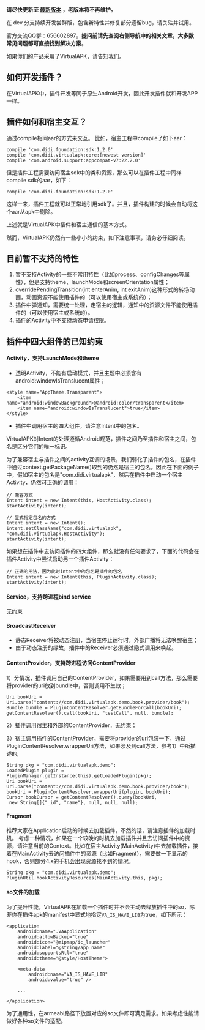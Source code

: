 **请尽快更新至 [最新版本](https://github.com/didi/VirtualAPK/releases) ，老版本将不再维护。**

在 dev 分支持续开发尝鲜版，包含新特性并修复部分遗留bug，请关注并试用。

官方交流QQ群：656602897。**提问前请先查阅右侧导航中的相关文章，大多数常见问题都可直接找到解决方案**。

如果你们的产品采用了VirtualAPK，请告知我们。

## 如何开发插件？
在VirtualAPK中，插件开发等同于原生Android开发，因此开发插件就和开发APP一样。

## 插件如何和宿主交互？
通过compile相同aar的方式来交互。
比如，宿主工程中compile了如下aar：
```
compile 'com.didi.foundation:sdk:1.2.0'
compile 'com.didi.virtualapk:core:[newest version]'
compile 'com.android.support:appcompat-v7:22.2.0'
```
但是插件工程需要访问宿主sdk中的类和资源，那么可以在插件工程中同样compile sdk的aar，如下：
```
compile 'com.didi.foundation:sdk:1.2.0'
```

这样一来，插件工程就可以正常地引用sdk了。并且，插件构建的时候会自动将这个aar从apk中剔除。

上述就是VirtualAPK中插件和宿主通信的基本方式。


然而，VirtualAPK仍然有一些小小的约束，如下注意事项，请务必仔细阅读。

## 目前暂不支持的特性
1. 暂不支持Activity的一些不常用特性（比如process、configChanges等属性），但是支持theme、launchMode和screenOrientation属性；
2. overridePendingTransition(int enterAnim, int exitAnim)这种形式的转场动画，动画资源不能使用插件的（可以使用宿主或系统的）；
3. 插件中弹通知，需要统一处理，走宿主的逻辑，通知中的资源文件不能使用插件的（可以使用宿主或系统的）。
4. 插件的Activity中不支持动态申请权限。

## 插件中四大组件的已知约束
#### Activity，支持LaunchMode和theme

- 透明Activity，不能有启动模式，并且主题中必须含有android:windowIsTranslucent属性；

```
<style name="AppTheme.Transparent">
    <item name="android:windowBackground">@android:color/transparent</item>
    <item name="android:windowIsTranslucent">true</item>
</style>
```

- 插件中调用宿主的四大组件，请注意Intent中的包名。

VirtualAPK对Intent的处理遵循Android规范，插件之间乃至插件和宿主之间，包名是区分它们的唯一标识。

为了兼容宿主与插件之间的activity互调的场景，我们弱化了插件的包名，在插件中通过context.getPackageName()取到的仍然是宿主的包名。因此在下面的例子中，假如宿主的包名是"com.didi.virtualapk"，然后在插件中启动一个宿主Activity，仍然可正确的调用：
```
// 兼容方式
Intent intent = new Intent(this, HostActivity.class);
startActivity(intent);
 
// 显式指定包名的方式
Intent intent = new Intent();
intent.setClassName("com.didi.virtualapk", "com.didi.virtualapk.HostActivity");
startActivity(intent);
```

如果想在插件中去访问插件的四大组件，那么就没有任何要求了，下面的代码会在插件Activity中尝试启动另一个插件Activity：
```
// 正确的用法，因为此时intent中的包名是插件的包名
Intent intent = new Intent(this, PluginActivity.class);
startActivity(intent);
```
#### Service，支持跨进程bind service
无约束

#### BroadcastReceiver

- 静态Receiver将被动态注册，当宿主停止运行时，外部广播将无法唤醒宿主；
- 由于动态注册的缘故，插件中的Receiver必须通过隐式调用来唤起。

#### ContentProvider，支持跨进程访问ContentProvider

1）分情况，插件调用自己的ContentProvider，如果需要用到call方法，那么需要将provider的uri放到bundle中，否则调用不生效；

```
Uri bookUri = Uri.parse("content://com.didi.virtualapk.demo.book.provider/book");
Bundle bundle = PluginContentResolver.getBundleForCall(bookUri);
getContentResolver().call(bookUri, "testCall", null, bundle);
```
2）插件调用宿主和外部的ContentProvider，无约束；

3）宿主调用插件的ContentProvider，需要将provider的uri包装一下，通过PluginContentResolver.wrapperUri方法，如果涉及到call方法，参考1）中所描述的;

```
String pkg = "com.didi.virtualapk.demo";
LoadedPlugin plugin = PluginManager.getInstance(this).getLoadedPlugin(pkg);
Uri bookUri = Uri.parse("content://com.didi.virtualapk.demo.book.provider/book");
bookUri = PluginContentResolver.wrapperUri(plugin, bookUri);
Cursor bookCursor = getContentResolver().query(bookUri,
 new String[]{"_id", "name"}, null, null, null);
```
#### Fragment
推荐大家在Application启动的时候去加载插件，不然的话，请注意插件的加载时机。
考虑一种情况，如果在一个较晚的时机去加载插件并且去访问插件中的资源，请注意当前的Context。比如在宿主Activity(MainActivity)中去加载插件，接着在MainActivity去访问插件中的资源（比如Fragment），需要做一下显示的hook，否则部分4.x的手机会出现资源找不到的情况。

```
String pkg = "com.didi.virtualapk.demo";
PluginUtil.hookActivityResources(MainActivity.this, pkg);
```
#### so文件的加载
为了提升性能，VirtualAPK在加载一个插件时并不会主动去释放插件中的so，除非你在插件apk的manifest中显式地指定```VA_IS_HAVE_LIB```为true，如下所示：
```
<application
    android:name=".VAApplication"
    android:allowBackup="true"
    android:icon="@mipmap/ic_launcher"
    android:label="@string/app_name"
    android:supportsRtl="true"
    android:theme="@style/HostTheme">

    <meta-data
        android:name="VA_IS_HAVE_LIB"
        android:value="true" />

    ...
    
</application>
```
为了通用性，在armeabi路径下放置对应的so文件即可满足需求。如果考虑性能请做好各种so文件的适配。
